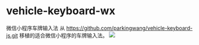 # vehicle-keyboard-wx
微信小程序车牌输入法
从 https://github.com/parkingwang/vehicle-keyboard-js.git 移植的适合微信小程序的车牌输入法。
![](keyboard.jpeg)
